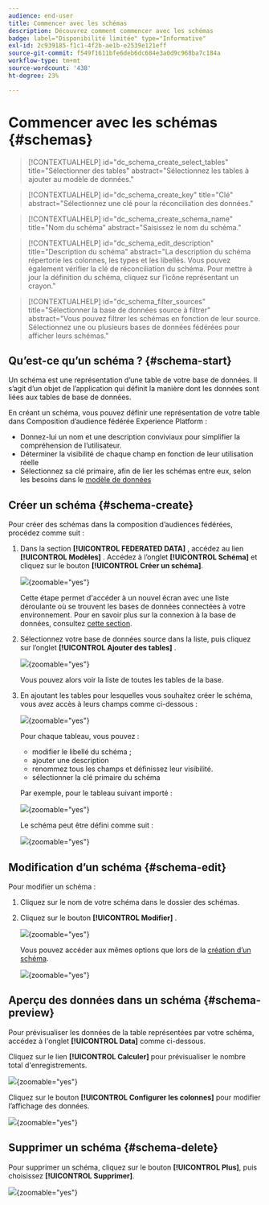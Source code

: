```yaml
---
audience: end-user
title: Commencer avec les schémas
description: Découvrez comment commencer avec les schémas
badge: label="Disponibilité limitée" type="Informative"
exl-id: 2c939185-f1c1-4f2b-ae1b-e2539e121eff
source-git-commit: f549f1611bfe6deb6dc684e3a0d9c968ba7c184a
workflow-type: tm+mt
source-wordcount: '438'
ht-degree: 23%

---
```


# Commencer avec les schémas {#schemas}


>[!CONTEXTUALHELP]
>id="dc_schema_create_select_tables"
>title="Sélectionner des tables"
>abstract="Sélectionnez les tables à ajouter au modèle de données."

>[!CONTEXTUALHELP]
>id="dc_schema_create_key"
>title="Clé"
>abstract="Sélectionnez une clé pour la réconciliation des données."

>[!CONTEXTUALHELP]
>id="dc_schema_create_schema_name"
>title="Nom du schéma"
>abstract="Saisissez le nom du schéma."


>[!CONTEXTUALHELP]
>id="dc_schema_edit_description"
>title="Description du schéma"
>abstract="La description du schéma répertorie les colonnes, les types et les libellés. Vous pouvez également vérifier la clé de réconciliation du schéma. Pour mettre à jour la définition du schéma, cliquez sur l’icône représentant un crayon."

>[!CONTEXTUALHELP]
>id="dc_schema_filter_sources"
>title="Sélectionner la base de données source à filtrer"
>abstract="Vous pouvez filtrer les schémas en fonction de leur source. Sélectionnez une ou plusieurs bases de données fédérées pour afficher leurs schémas."


## Qu’est-ce qu’un schéma ? {#schema-start}

Un schéma est une représentation d’une table de votre base de données. Il s’agit d’un objet de l’application qui définit la manière dont les données sont liées aux tables de base de données.

En créant un schéma, vous pouvez définir une représentation de votre table dans Composition d’audience fédérée Experience Platform :

* Donnez-lui un nom et une description conviviaux pour simplifier la compréhension de l’utilisateur.
* Déterminer la visibilité de chaque champ en fonction de leur utilisation réelle
* Sélectionnez sa clé primaire, afin de lier les schémas entre eux, selon les besoins dans le [modèle de données](../data-management/gs-models.md#data-model-start)

## Créer un schéma {#schema-create}

Pour créer des schémas dans la composition d’audiences fédérées, procédez comme suit :

1. Dans la section **[!UICONTROL FEDERATED DATA]** , accédez au lien **[!UICONTROL Modèles]** . Accédez à l’onglet **[!UICONTROL Schéma]** et cliquez sur le bouton **[!UICONTROL Créer un schéma]**.

   ![](assets/schema_create.png){zoomable="yes"}

   Cette étape permet d&#39;accéder à un nouvel écran avec une liste déroulante où se trouvent les bases de données connectées à votre environnement. Pour en savoir plus sur la connexion à la base de données, consultez [cette section](../connections/connections.md#connections-fdb).

1. Sélectionnez votre base de données source dans la liste, puis cliquez sur l’onglet **[!UICONTROL Ajouter des tables]** .

   ![](assets/schema_tables.png){zoomable="yes"}

   Vous pouvez alors voir la liste de toutes les tables de la base.

1. En ajoutant les tables pour lesquelles vous souhaitez créer le schéma, vous avez accès à leurs champs comme ci-dessous :

   ![](assets/schema_fields.png){zoomable="yes"}

   Pour chaque tableau, vous pouvez :

   * modifier le libellé du schéma ;
   * ajouter une description
   * renommez tous les champs et définissez leur visibilité.
   * sélectionner la clé primaire du schéma

   Par exemple, pour le tableau suivant importé :

   ![](assets/schema_lumaorder.png){zoomable="yes"}

   Le schéma peut être défini comme suit :

   ![](assets/schema_lumaorders.png){zoomable="yes"}

## Modification d’un schéma {#schema-edit}

Pour modifier un schéma :

1. Cliquez sur le nom de votre schéma dans le dossier des schémas.

1. Cliquez sur le bouton **[!UICONTROL Modifier]** .

   ![](assets/schema_edit.png){zoomable="yes"}

   Vous pouvez accéder aux mêmes options que lors de la [création d’un schéma](#schema-create).

   ![](assets/schema_edit_orders.png){zoomable="yes"}

## Aperçu des données dans un schéma {#schema-preview}

Pour prévisualiser les données de la table représentées par votre schéma, accédez à l&#39;onglet **[!UICONTROL Data]** comme ci-dessous.

Cliquez sur le lien **[!UICONTROL Calculer]** pour prévisualiser le nombre total d&#39;enregistrements.

![](assets/schema_data.png){zoomable="yes"}

Cliquez sur le bouton **[!UICONTROL Configurer les colonnes]** pour modifier l’affichage des données.

![](assets/schema_columns.png){zoomable="yes"}

## Supprimer un schéma {#schema-delete}

Pour supprimer un schéma, cliquez sur le bouton **[!UICONTROL Plus]**, puis choisissez **[!UICONTROL Supprimer]**.

![](assets/schema_delete.png){zoomable="yes"}
